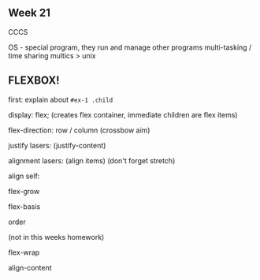 ## Week 21

CCCS

OS - special program, they run and manage other programs
multi-tasking / time sharing
multics > unix



FLEXBOX!
-------------

first: explain about `#ex-1 .child`

display: flex; (creates flex container, immediate children are flex items)

flex-direction: row / column (crossbow aim)

justify lasers: (justify-content)

alignment lasers: (align items) (don't forget stretch)

align self:

flex-grow

flex-basis

order

(not in this weeks homework)

flex-wrap

align-content
